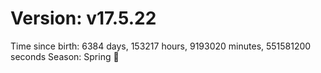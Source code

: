 # Version: v17.5.22
Time since birth: 6384 days, 153217 hours, 9193020 minutes, 551581200 seconds
Season: Spring 🌸

